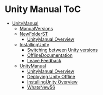 Unity Manual ToC
================
 - [UnityManual]()
	 - [ManualVersions](ManualVersions.md)
	 - [NewFolderST]()
		 - [UnityManual Overview](UnityManual_1.md)
	 - [InstallingUnity]()
		 - [Switching between Unity versions](SwitchingDocumentationVersions.md)
		 - [OfflineDocumentation](OfflineDocumentation.md)
		 - [Leave Feedback](LeaveFeedback.md)
	 - [UnityManual]()
		 - [UnityManual Overview](UnityManual.md)
		 - [Deploying Unity Offline](DeployingUnityOffline.md)
		 - [InstallingUnity Overview](InstallingUnity.md)
		 - [WhatsNew56](WhatsNew56.md)

